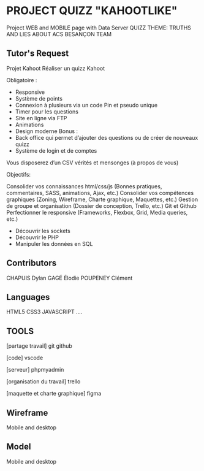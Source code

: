 # PROJECT QUIZZ "KAHOOTLIKE"

Project WEB and MOBILE page with Data Server 
QUIZZ THEME: TRUTHS AND LIES ABOUT ACS BESANÇON TEAM 

## Tutor's Request

Projet Kahoot Réaliser un quizz Kahoot 

Obligatoire : 

 - Responsive 
 - Système de points 
 - Connexion à plusieurs via un code Pin et pseudo unique
 - Timer pour les questions 
 - Site en ligne via FTP
 - Animations 
 - Design moderne Bonus :
 - Back office qui permet d’ajouter des questions ou de créer de nouveaux  quizz
- Système de login et de comptes 

Vous disposerez d’un CSV vérités et mensonges (à propos de vous) 

Objectifs: 

Consolider vos connaissances html/css/js (Bonnes pratiques, commentaires, SASS, animations, Ajax, etc.) 
Consolider vos compétences graphiques (Zoning, Wireframe, Charte graphique, Maquettes, etc.) 
Gestion de groupe et organisation (Dossier de conception, Trello, etc.) Git et Github Perfectionner le responsive (Frameworks, Flexbox, Grid, Media queries, etc.)

 - Découvrir les sockets
 - Découvrir le PHP 
 - Manipuler les données en SQL



## Contributors

CHAPUIS Dylan GAGÉ Élodie POUPENEY Clément 

## Languages

HTML5 
CSS3
JAVASCRIPT 
....

## TOOLS
[partage travail]
git
github

[code]
vscode

[serveur]
phpmyadmin

[organisation du travail]
trello

[maquette et charte graphique]
figma


## Wireframe

Mobile and desktop

## Model

Mobile and desktop
